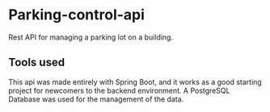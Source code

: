 # Parking-control-api

Rest API for managing a parking lot on a building.

## Tools used
This api was made entirely with Spring Boot, and it works as a good starting project for newcomers to the backend environment.
A PostgreSQL Database was used for the management of the data. 
